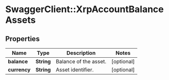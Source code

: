 # SwaggerClient::XrpAccountBalanceAssets

## Properties
Name | Type | Description | Notes
------------ | ------------- | ------------- | -------------
**balance** | **String** | Balance of the asset. | [optional] 
**currency** | **String** | Asset identifier. | [optional] 

